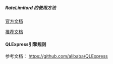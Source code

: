 ##### RateLimitord 的使用方法
[官方文档](https://github.com/google/guava/blob/master/guava/src/com/google/common/util/concurrent/RateLimiter.java)

[推荐文档](https://www.alibabacloud.com/blog/detailed-explanation-of-guava-ratelimiters-throttling-mechanism_594820)

#### QLExpress引擎规则
参考文档： https://github.com/alibaba/QLExpress

